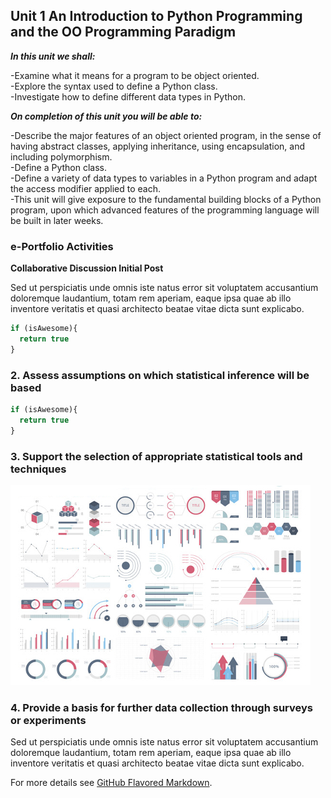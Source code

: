 <!--layout: page
title: "OOP Unit 1 "
permalink: /oop_unit1-->

## Unit 1 An Introduction to Python Programming and the OO Programming Paradigm

_**In this unit we shall:**<br>_

-Examine what it means for a program to be object oriented.<br>
-Explore the syntax used to define a Python class.<br>
-Investigate how to define different data types in Python.<br>

_**On completion of this unit you will be able to:**<br>_

-Describe the major features of an object oriented program, in the sense of having abstract classes, applying inheritance, using encapsulation, and including polymorphism.<br>
-Define a Python class.<br>
-Define a variety of data types to variables in a Python program and adapt the access modifier applied to each.<br>
-This unit will give exposure to the fundamental building blocks of a Python program, upon which advanced features of the programming language will be built in later weeks.<br>


### e-Portfolio Activities

**Collaborative Discussion Initial Post**





Sed ut perspiciatis unde omnis iste natus error sit voluptatem accusantium doloremque laudantium, totam rem aperiam, eaque ipsa quae ab illo inventore veritatis et quasi architecto beatae vitae dicta sunt explicabo. 

```javascript
if (isAwesome){
  return true
}
```

### 2. Assess assumptions on which statistical inference will be based

```javascript
if (isAwesome){
  return true
}
```

### 3. Support the selection of appropriate statistical tools and techniques

<img src="images/dummy_thumbnail.jpg?raw=true"/>

### 4. Provide a basis for further data collection through surveys or experiments

Sed ut perspiciatis unde omnis iste natus error sit voluptatem accusantium doloremque laudantium, totam rem aperiam, eaque ipsa quae ab illo inventore veritatis et quasi architecto beatae vitae dicta sunt explicabo. 

For more details see [GitHub Flavored Markdown](https://guides.github.com/features/mastering-markdown/).
